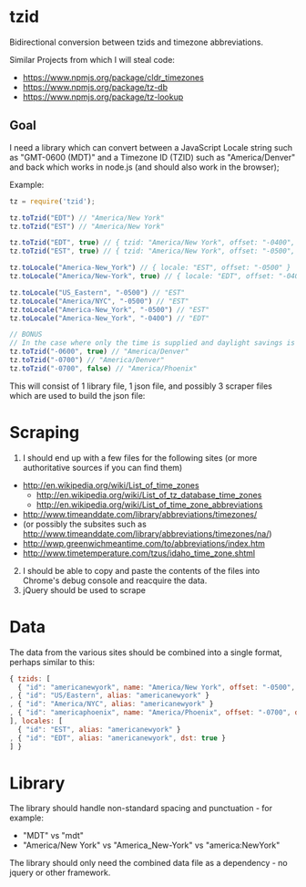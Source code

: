 tzid
====

Bidirectional conversion between tzids and timezone abbreviations.

Similar Projects from which I will steal code:

* <https://www.npmjs.org/package/cldr_timezones>
* <https://www.npmjs.org/package/tz-db>
* <https://www.npmjs.org/package/tz-lookup>

Goal
---

I need a library which can convert between a JavaScript Locale string such as "GMT-0600 (MDT)" and a Timezone ID (TZID) such as "America/Denver" and back which works in node.js (and should also work in the browser);

Example:

```javascript
tz = require('tzid');

tz.toTzid("EDT") // "America/New York"
tz.toTzid("EST") // "America/New York"

tz.toTzid("EDT", true) // { tzid: "America/New York", offset: "-0400", dst: "+0100" }
tz.toTzid("EST", true) // { tzid: "America/New York", offset: "-0500", dst: false }

tz.toLocale("America-New_York") // { locale: "EST", offset: "-0500" }
tz.toLocale("America/New-York", true) // { locale: "EDT", offset: "-0400" }

tz.toLocale("US_Eastern", "-0500") // "EST"
tz.toLocale("America/NYC", "-0500") // "EST"
tz.toLocale("America-New_York", "-0500") // "EST"
tz.toLocale("America-New_York", "-0400") // "EDT"

// BONUS
// In the case where only the time is supplied and daylight savings is true, undefined (standard time), or false (no time change) it should prefer timezones in this order: America, Europe, Asia
tz.toTzid("-0600", true) // "America/Denver"
tz.toTzid("-0700") // "America/Denver"
tz.toTzid("-0700", false) // "America/Phoenix"
```

This will consist of 1 library file, 1 json file, and possibly 3 scraper files which are used to build the json file:

Scraping
=======

1. I should end up with a few files for the following sites (or more authoritative sources if you can find them)
* http://en.wikipedia.org/wiki/List_of_time_zones
  * http://en.wikipedia.org/wiki/List_of_tz_database_time_zones
  * http://en.wikipedia.org/wiki/List_of_time_zone_abbreviations
* http://www.timeanddate.com/library/abbreviations/timezones/
* (or possibly the subsites such as http://www.timeanddate.com/library/abbreviations/timezones/na/)
* http://wwp.greenwichmeantime.com/to/abbreviations/index.htm
* http://www.timetemperature.com/tzus/idaho_time_zone.shtml
2. I should be able to copy and paste the contents of the files into Chrome's debug console and reacquire the data.
3. jQuery should be used to scrape

Data
====

The data from the various sites should be combined into a single format, perhaps similar to this:

```javascript
{ tzids: [
  { "id": "americanewyork", name: "America/New York", offset: "-0500", dst: "+0100" }
, { "id": "US/Eastern", alias: "americanewyork" }
, { "id": "America/NYC", alias: "americanewyork" }
, { "id": "americaphoenix", name: "America/Phoenix", offset: "-0700", dst: false }
], locales: [
  { "id": "EST", alias: "americanewyork" }
, { "id": "EDT", alias: "americanewyork", dst: true }
] }
```

Library
======

The library should handle non-standard spacing and punctuation - for example:
* "MDT" vs "mdt"
* "America/New York" vs "America_New-York" vs "america:NewYork"

The library should only need the combined data file as a dependency - no jquery or other framework.

